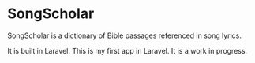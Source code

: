 # SongScholar

SongScholar is a dictionary of Bible passages referenced in song lyrics.

It is built in Laravel. This is my first app in Laravel. It is a work in progress.

